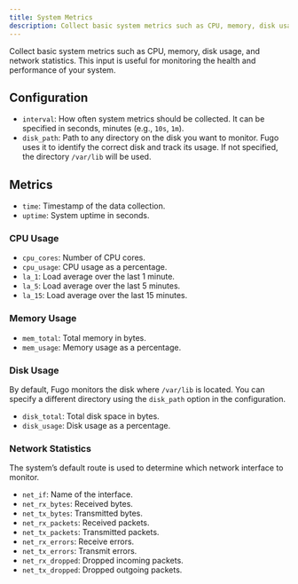 ```yaml
---
title: System Metrics
description: Collect basic system metrics such as CPU, memory, disk usage, and network statistics
---
```


Collect basic system metrics such as CPU, memory, disk usage, and network statistics. This input is useful for monitoring the health and performance of your system.

## Configuration

- `interval`: How often system metrics should be collected. It can be specified in seconds, minutes (e.g., `10s`, `1m`).
- `disk_path`: Path to any directory on the disk you want to monitor. Fugo uses it to identify the correct disk and track its usage. If not specified, the directory `/var/lib` will be used.

## Metrics

- `time`: Timestamp of the data collection.
- `uptime`: System uptime in seconds.

### CPU Usage

- `cpu_cores`: Number of CPU cores.
- `cpu_usage`: CPU usage as a percentage.
- `la_1`: Load average over the last 1 minute.
- `la_5`: Load average over the last 5 minutes.
- `la_15`: Load average over the last 15 minutes.

### Memory Usage

- `mem_total`: Total memory in bytes.
- `mem_usage`: Memory usage as a percentage.

### Disk Usage

By default, Fugo monitors the disk where `/var/lib` is located. You can specify a different directory using the `disk_path` option in the configuration.

- `disk_total`: Total disk space in bytes.
- `disk_usage`: Disk usage as a percentage.

### Network Statistics

The system’s default route is used to determine which network interface to monitor.

- `net_if`: Name of the interface.
- `net_rx_bytes`: Received bytes.
- `net_tx_bytes`: Transmitted bytes.
- `net_rx_packets`: Received packets.
- `net_tx_packets`: Transmitted packets.
- `net_rx_errors`: Receive errors.
- `net_tx_errors`: Transmit errors.
- `net_rx_dropped`: Dropped incoming packets.
- `net_tx_dropped`: Dropped outgoing packets.
